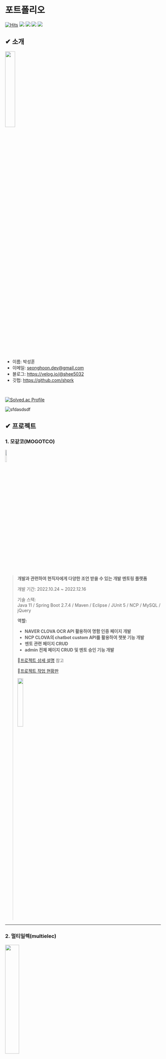 # 포트폴리오
[![Hits](https://hits.seeyoufarm.com/api/count/incr/badge.svg?url=https%3A%2F%2Fgithub.com%2Fshprk%2Fportfolio&count_bg=%2379C83D&title_bg=%23555555&icon=&icon_color=%23E7E7E7&title=hits&edge_flat=false)](https://hits.seeyoufarm.com)
<img src="https://img.shields.io/badge/java-007396?style=for-the-badge&logo=java&logoColor=white"></a> 
<img src="https://img.shields.io/badge/mysql-4479A1?style=for-the-badge&logo=mysql&logoColor=white"></a> 
<img src="https://img.shields.io/badge/git-F05032?style=for-the-badge&logo=git&logoColor=white"></a>
<img src="https://img.shields.io/badge/python-3776AB?style=for-the-badge&logo=python&logoColor=white"></a>

## ✔ 소개
<img src="https://github.com/shprk/portfolio/assets/86956783/2c170511-0e5c-4f9a-a4b7-6d2904ce9831" width="25%"/>

- 이름: 박성훈
- 이메일: seonghoon.dev@gmail.com
- 블로그: https://velog.io/@shee5032
- 깃헙: https://github.com/shprk

<br>

[![Solved.ac Profile](http://mazassumnida.wtf/api/v2/generate_badge?boj=shee5032)](https://solved.ac/shee5032/)

![sfdasdsdf](https://github.com/shprk/dailyAlgorithm/assets/86956783/ffa6384c-8f57-4b95-9b7e-548494b43810)


## ✔ 프로젝트

### 1. 모같코(MOGOTCO)
<img src="https://user-images.githubusercontent.com/83347312/207089142-e9d840c9-f774-49a1-9e94-0096fd6eea14.png"  width="10%"/>

>__개발과 관련하여 현직자에게 다양한 조언 받을 수 있는 개발 멘토링 플랫폼__
>
>개발 기간: 2022.10.24 ~ 2022.12.16
>  
>기술 스택:  
>Java 11 / Spring Boot 2.7.4 / Maven / Eclipse / JUnit 5 / NCP / MySQL / jQuery 
>  
>__역할:__
>- __NAVER CLOVA OCR API 활용하여 명함 인증 페이지 개발__
>- __NCP CLOVA의 chatbot custom API를 활용하여 챗봇 기능 개발__
>- __멘토 관련 페이지 CRUD__
>- __admin 전체 페이지 CRUD 및 멘토 승인 기능 개발__
>  
>📌[프로젝트 상세 설명](https://github.com/shprk/mogotco) 참고
>
>
>📌[프로젝트 작업 현황판](https://www.notion.so/psh5032/mogotco-f6b5f0fc608044349028c9cbd98f5ea7?pvs=4)
>
><img src="https://github.com/shprk/dailyAlgorithm/assets/86956783/1738a5d5-cddb-4ff0-890d-32d589839ecc"  width="20%"/>

---

### 2. 멀티일렉(multielec)
<img src="https://user-images.githubusercontent.com/86956783/197341585-9af17c75-1df7-43eb-ad79-59763c3cc182.png"  width="30%"/>

>__전자 제품 온라인 판매 웹 서비스 (미니 프로젝트)__
> 
>개발 기간: 2022.10.11 ~ 2022.10.17
>  
>기술 스택:  
>Java 11 / Spring Boot 2.7.4 / Maven / MySQL / jQuery
>
>__역할:__
>- __검색 페이지, 회원정보 수정 페이지 개발__
>- __Figma를 활용하여 전체적인 CSS 작업 및 프론트엔드 개발 리드__
>  
>📌[프로젝트 상세 설명](https://github.com/shprk/multielec) 참고
>
>📌[프로젝트 작업 현황판](https://www.notion.so/psh5032/multielec-76d28b9912e3486686a85c4b1679b990?pvs=4)
>
>📌[Figma 작업 페이지](https://www.figma.com/file/IAPAKpeTjSsmRTdE0Tk1AR/Untitled?type=design&node-id=0%3A1&t=UcbiXiag8cNoGuHG-1)
>
><img src="https://github.com/shprk/dailyAlgorithm/assets/86956783/dc653167-cba8-4c82-bdf0-e8e24f4030e1"  width="20%"/>

---
